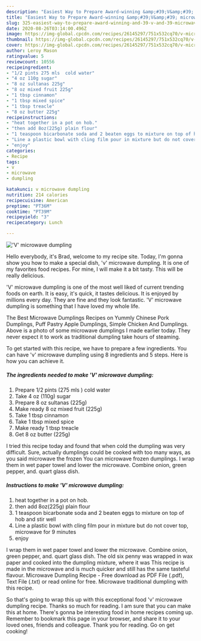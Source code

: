 ```yaml
---
description: "Easiest Way to Prepare Award-winning &amp;#39;V&amp;#39; microwave dumpling"
title: "Easiest Way to Prepare Award-winning &amp;#39;V&amp;#39; microwave dumpling"
slug: 325-easiest-way-to-prepare-award-winning-and-39-v-and-39-microwave-dumpling
date: 2020-08-26T03:14:00.496Z
image: https://img-global.cpcdn.com/recipes/26145297/751x532cq70/v-microwave-dumpling-recipe-main-photo.jpg
thumbnail: https://img-global.cpcdn.com/recipes/26145297/751x532cq70/v-microwave-dumpling-recipe-main-photo.jpg
cover: https://img-global.cpcdn.com/recipes/26145297/751x532cq70/v-microwave-dumpling-recipe-main-photo.jpg
author: Leroy Mason
ratingvalue: 5
reviewcount: 10556
recipeingredient:
- "1/2 pints 275 mls  cold water"
- "4 oz 110g sugar"
- "8 oz sultanas 225g"
- "8 oz mixed fruit 225g"
- "1 tbsp cinnamon"
- "1 tbsp mixed spice"
- "1 tbsp treacle"
- "8 oz butter 225g"
recipeinstructions:
- "heat together in a pot on hob."
- "then add 8oz(225g) plain flour"
- "1 teaspoon bicarbonate soda and 2 beaten eggs to mixture on top of hob and stir well"
- "Line a plastic bowl with cling film pour in mixture but do not cover top, microwave for 9 minutes"
- "enjoy"
categories:
- Recipe
tags:
- v
- microwave
- dumpling

katakunci: v microwave dumpling 
nutrition: 214 calories
recipecuisine: American
preptime: "PT36M"
cooktime: "PT39M"
recipeyield: "3"
recipecategory: Lunch

---
```



![&#39;V&#39; microwave dumpling](https://img-global.cpcdn.com/recipes/26145297/751x532cq70/v-microwave-dumpling-recipe-main-photo.jpg)

Hello everybody, it's Brad, welcome to my recipe site. Today, I'm gonna show you how to make a special dish, &#39;v&#39; microwave dumpling. It is one of my favorites food recipes. For mine, I will make it a bit tasty. This will be really delicious.

&#39;V&#39; microwave dumpling is one of the most well liked of current trending foods on earth. It is easy, it's quick, it tastes delicious. It is enjoyed by millions every day. They are fine and they look fantastic. &#39;V&#39; microwave dumpling is something that I have loved my whole life.

The Best Microwave Dumplings Recipes on Yummly Chinese Pork Dumplings, Puff Pastry Apple Dumplings, Simple Chicken And Dumplings. Above is a photo of some microwave dumplings I made earlier today. They never expect it to work as traditional dumpling take hours of steaming.


To get started with this recipe, we have to prepare a few ingredients. You can have &#39;v&#39; microwave dumpling using 8 ingredients and 5 steps. Here is how you can achieve it.

<!--inarticleads1-->

##### The ingredients needed to make &#39;V&#39; microwave dumpling:

1. Prepare 1/2 pints (275 mls ) cold water
1. Take 4 oz (110g) sugar
1. Prepare 8 oz sultanas (225g)
1. Make ready 8 oz mixed fruit (225g)
1. Take 1 tbsp cinnamon
1. Take 1 tbsp mixed spice
1. Make ready 1 tbsp treacle
1. Get 8 oz butter (225g)


I tried this recipe today and found that when cold the dumpling was very difficult. Sure, actually dumplings could be cooked with too many ways, as you said microwave the frozen You can microwave frozen dumplings. I wrap them in wet paper towel and lower the microwave. Combine onion, green pepper, and. quart glass dish. 

<!--inarticleads2-->

##### Instructions to make &#39;V&#39; microwave dumpling:

1. heat together in a pot on hob.
1. then add 8oz(225g) plain flour
1. 1 teaspoon bicarbonate soda and 2 beaten eggs to mixture on top of hob and stir well
1. Line a plastic bowl with cling film pour in mixture but do not cover top, microwave for 9 minutes
1. enjoy


I wrap them in wet paper towel and lower the microwave. Combine onion, green pepper, and. quart glass dish. The old six penny was wrapped in wax paper and cooked into the dumpling mixture, where it was This recipe is made in the microwave and is much quicker and still has the same tasteful flavour. Microwave Dumpling Recipe - Free download as PDF File (.pdf), Text File (.txt) or read online for free. Microwave traditional dumpling with this recipe. 

So that's going to wrap this up with this exceptional food &#39;v&#39; microwave dumpling recipe. Thanks so much for reading. I am sure that you can make this at home. There's gonna be interesting food in home recipes coming up. Remember to bookmark this page in your browser, and share it to your loved ones, friends and colleague. Thank you for reading. Go on get cooking!
